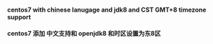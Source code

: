 #### centos7 with chinese lanugage and jdk8 and CST GMT+8 timezone support
#### centos7 添加 中文支持和 openjdk8 和时区设置为东8区
